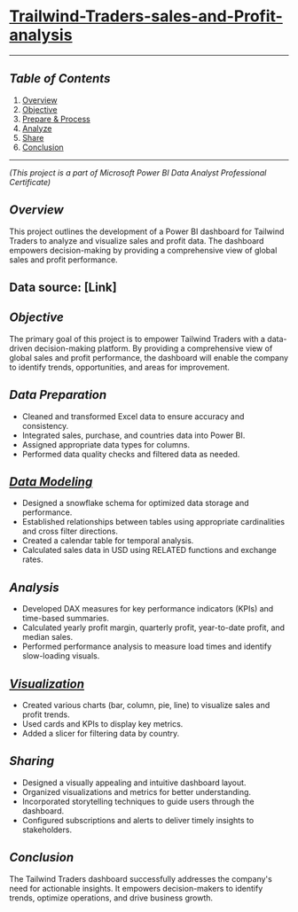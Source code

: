 # [Trailwind-Traders-sales-and-Profit-analysis](https://github.com/Dhanushwr/Trailwind-Traders-sales-and-Profit-analysis/blob/main/Project%20Report.pdf)
---

## **_Table of Contents_**
1. [Overview](#Overview)
2. [Objective](#Objective)
3. [Prepare & Process](#Data-Preparation)
4. [Analyze](#Analysis)
5. [Share](#Sharing)
6. [Conclusion](#Conclusion)

---

_(This project is a part of Microsoft Power BI Data Analyst Professional Certificate)_

## **_Overview_**
This project outlines the development of a Power BI dashboard for Tailwind Traders to analyze and visualize sales and profit data. The dashboard empowers decision-making by providing a comprehensive view of global sales and profit performance.

## **Data source**: [Link] 

## **_Objective_**
The primary goal of this project is to empower Tailwind Traders with a data-driven decision-making platform. By providing a comprehensive view of global sales and profit performance, the dashboard will enable the company to identify trends, opportunities, and areas for improvement.

## _**Data Preparation**_

- Cleaned and transformed Excel data to ensure accuracy and consistency.
- Integrated sales, purchase, and countries data into Power BI.
- Assigned appropriate data types for columns.
- Performed data quality checks and filtered data as needed.

## [_**Data Modeling**_](https://github.com/Dhanushwr/Trailwind-Traders-sales-and-Profit-analysis/blob/main/Data%20model.png)

- Designed a snowflake schema for optimized data storage and performance.
- Established relationships between tables using appropriate cardinalities and cross filter directions.
- Created a calendar table for temporal analysis.
- Calculated sales data in USD using RELATED functions and exchange rates.

## _**Analysis**_

- Developed DAX measures for key performance indicators (KPIs) and time-based summaries.
- Calculated yearly profit margin, quarterly profit, year-to-date profit, and median sales.
- Performed performance analysis to measure load times and identify slow-loading visuals.

## [_**Visualization**_](https://github.com/Dhanushwr/Trailwind-Traders-sales-and-Profit-analysis/blob/main/Trialwind%20Traders%20report.pdf)
- Created various charts (bar, column, pie, line) to visualize sales and profit trends.
- Used cards and KPIs to display key metrics.
- Added a slicer for filtering data by country.

## _**Sharing**_

- Designed a visually appealing and intuitive dashboard layout.
- Organized visualizations and metrics for better understanding.
- Incorporated storytelling techniques to guide users through the dashboard.
- Configured subscriptions and alerts to deliver timely insights to stakeholders.

## _**Conclusion**_
The Tailwind Traders dashboard successfully addresses the company's need for actionable insights. It empowers decision-makers to identify trends, optimize operations, and drive business growth.
